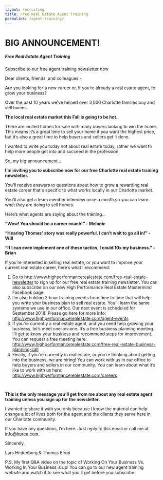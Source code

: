 ```yaml
---
layout: recruiting
title: Free Real Estate Agent Training
permalink: /agent-training/
---
```


<div class="recruiting-page"><h1 class="join-us">BIG ANNOUNCEMENT!</h1><h5 class="join-us-subtitle">Free Real Estate Agent Training</h5><p class="italic">Subscribe to our free agent training newsletter now</p><p>Dear clients, friends, and colleagues -</p><p>Are you looking for a new career or, if you&rsquo;re already a real estate agent, to grow your business?</p><p>Over the past 10 years we&rsquo;ve helped over 3,000 Charlotte families buy and sell homes.</p><p><strong>The local real estate market this Fall is going to be hot.</strong></p><p>There are limited homes for sale with many buyers looking to win the home. This means it&rsquo;s a great time to sell your home if you want the highest price, but it&rsquo;s also a great time to help buyers and sellers get it done.</p><p>I wanted to write you today not about real estate today, rather we want to help more people get into and succeed in the profession.</p><p>So, my big announcement&hellip;</p><p><strong>I&rsquo;m inviting you to subscribe now for our free Charlotte real estate training newsletter.</strong></p><p>You&rsquo;ll receive answers to questions about how to grow a rewarding real estate career that's specific to what works locally in our Charlotte market.</p><p>You&rsquo;ll also get a team member interview once a month so you can learn what they are doing to sell homes.</p><p>Here&rsquo;s what agents are saying about the training&hellip;</p><p><strong>&ldquo;Wow! You should be a career coach!&rdquo; - Melanie</strong></p><p><strong>&ldquo;Hearing Thomas' story was really powerful. I can't wait to go all in!&rdquo; - Will</strong></p><p><strong>&ldquo;If I can even implement one of these tactics, I could 10x my business.&rdquo; - Brian</strong></p><p>If you&rsquo;re interested in selling real estate, or you want to improve your current real estate career, here&rsquo;s what I recommend:</p><ol class="indent"><li>Go to <a target="_blank" href="http://www.highperformancerealestate.com/free-real-estate-newsletter">http://www.highperformancerealestate.com/free-real-estate-newsletter</a> to sign up for our free real estate training newsletter. You can also subscribe on our new High Performance Real Estate Mastermind Facebook page.</li><li>I&rsquo;m also holding 3 hour training events from time to time that will help you write your business plan to sell real estate. You&rsquo;ll learn the same systems we use in our office. Our next event is scheduled for September 2018! Please go here for more info: <a target="_blank" href="http://www.highperformancerealestate.com/agent-events">http://www.highperformancerealestate.com/agent-events</a></li><li>If you&rsquo;re currently a real estate agent, and you need help growing your business, let&rsquo;s meet one-on-one. It&rsquo;s a free business planning meeting. I&rsquo;ll get to know your business and recommend steps for improvement. You can request a free meeting here: <a target="_blank" href="http://www.highperformancerealestate.com/free-real-estate-business-planning-call">http://www.highperformancerealestate.com/free-real-estate-business-planning-call</a></li><li>Finally, if you&rsquo;re currently in real estate, or you&rsquo;re thinking about getting into the business, we are hiring! You can work with us in our office to help buyers and sellers in our community. You can learn about what it&rsquo;s like to work with us here: <a target="_blank" href="http://www.highperformancerealestate.com/careers">http://www.highperformancerealestate.com/careers</a></li></ol><p>&nbsp;</p><p><strong>This is the only message you&rsquo;ll get from me about any real estate agent training unless you sign up for the newsletter.</strong></p><p>I wanted to share it with you only because I know the material can help change a lot of lives both for the agent and the clients they serve here in our Charlotte community.</p><p>If you have any questions, I&rsquo;m here. Just reply to this email or call me at <a href="mailto:info@hprea.com">info@hprea.com</a>.</p><p>Sincerely,</p><p>Lars Hedenborg &amp; Thomas Elrod</p><p>P.S. My first Q&amp;A video on the topic of Working On Your Business Vs. Working In Your Business is up! You can go to our new agent training website and watch it to see what you&rsquo;ll get before you subscribe.</p></div>